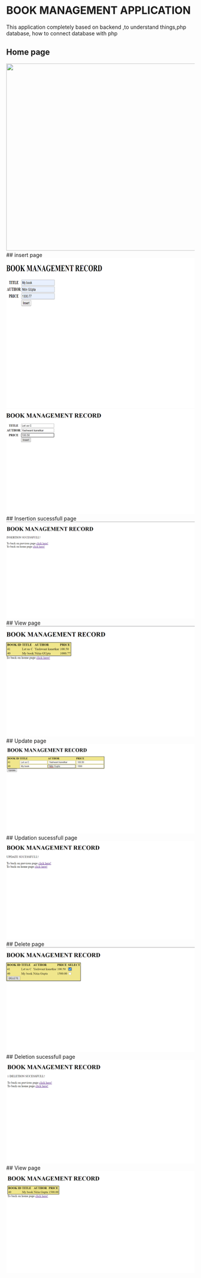# BOOK MANAGEMENT APPLICATION
This application completely based on backend ,to understand things,php database, how to connect database with php
## Home page
<img src ="images/home(2).png" height="500" width="600" >
## insert page
<img src ="images/insert1.png" height="400" width="600" >
<img src ="images/insert2.png"  >
## Insertion sucessfull page
<img src ="images/insert3.png"  >
## View page
<img src ="images/view.png"  >
## Update page
<img src ="images/update1.png"  >
## Updation sucessfull page 
<img src ="images/update2.png"  >
## Delete page
<img src ="images/delete1.png"  >
## Deletion sucessfull page
<img src ="images/delete2.png"  >
## View page
<img src ="images/view2.png"  >


